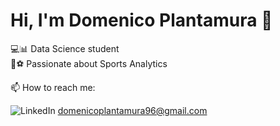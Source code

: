 # Hi, I'm Domenico Plantamura 👋
💻📊 Data Science student  
🏀⚽ Passionate about Sports Analytics 

📫 How to reach me: 

![LinkedIn](https://www.linkedin.com/in/domenicoplantamura/)
domenicoplantamura96@gmail.com


<!--
**Dplanta/Dplanta** is a ✨ _special_ ✨ repository because its `README.md` (this file) appears on your GitHub profile.

Here are some ideas to get you started:

- 🔭 I’m currently working on ...
- 🌱 I’m currently learning ...
- 👯 I’m looking to collaborate on ...
- 🤔 I’m looking for help with ...
- 💬 Ask me about ...
- 📫 How to reach me: ...
- 😄 Pronouns: ...
- ⚡ Fun fact: ...
-->
